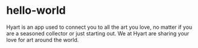 # hello-world
Hyart is an app used to connect you to all the art you love, no matter if you are a seasoned collector or just starting out. We at Hyart are sharing your love for art around the world.

